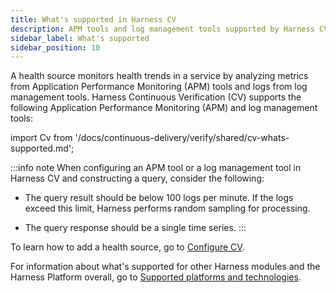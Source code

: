 ```yaml
---
title: What's supported in Harness CV
description: APM tools and log management tools supported by Harness CV.
sidebar_label: What's supported
sidebar_position: 10
---
```


A health source monitors health trends in a service by analyzing metrics from Application Performance Monitoring (APM) tools and logs from log management tools. Harness Continuous Verification (CV) supports the following Application Performance Monitoring (APM) and log management tools:


import Cv from '/docs/continuous-delivery/verify/shared/cv-whats-supported.md';

<Cv />

:::info note
When configuring an APM tool or a log management tool in Harness CV and constructing a query, consider the following:

- The query result should be below 100 logs per minute. If the logs exceed this limit, Harness performs random sampling for processing.

- The query response should be a single time series.
:::

To learn how to add a health source, go to [Configure CV](/docs/category/configure-cv).

For information about what's supported for other Harness modules and the Harness Platform overall, go to [Supported platforms and technologies](/docs/platform/platform-whats-supported.md).



